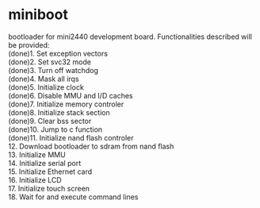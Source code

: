 # miniboot
bootloader for mini2440 development board. 
Functionalities described will be provided:   
(done)1. Set exception vectors  
(done)2. Set svc32 mode  
(done)3. Turn off watchdog   
(done)4. Mask all irqs     
(done)5. Initialize clock   
(done)6. Disable MMU and I/D caches   
(done)7. Initialize memory controler   
(done)8. Initialize stack section   
(done)9. Clear bss sector   
(done)10. Jump to c function    
(done)11. Initialize nand flash controler   
12. Download bootloader to sdram from nand flash   
13. Initialize MMU     
14. Initialize serial port    
15. Initialize Ethernet card    
16. Initialize LCD   
17. Initialize touch screen   
18. Wait for and execute command lines   

